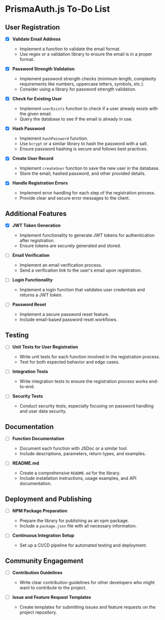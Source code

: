 # PrismaAuth.js To-Do List

## User Registration

- [x] **Validate Email Address**
  - Implement a function to validate the email format.
  - Use regex or a validation library to ensure the email is in a proper format.

- [x] **Password Strength Validation**
  - Implement password strength checks (minimum length, complexity requirements like numbers, uppercase letters, symbols, etc.).
  - Consider using a library for password strength validation.

- [x] **Check for Existing User**
  - Implement `userExists` function to check if a user already exists with the given email.
  - Query the database to see if the email is already in use.

- [x] **Hash Password**
  - Implement `hashPassword` function.
  - Use `bcrypt` or a similar library to hash the password with a salt.
  - Ensure password hashing is secure and follows best practices.

- [x] **Create User Record**
  - Implement `createUser` function to save the new user in the database.
  - Store the email, hashed password, and other provided details.

- [x] **Handle Registration Errors**
  - Implement error handling for each step of the registration process.
  - Provide clear and secure error messages to the client.

## Additional Features

- [x] **JWT Token Generation**
  - Implement functionality to generate JWT tokens for authentication after registration.
  - Ensure tokens are securely generated and stored.

- [ ] **Email Verification**
  - Implement an email verification process.
  - Send a verification link to the user's email upon registration.

- [ ] **Login Functionality**
  - Implement a login function that validates user credentials and returns a JWT token.

- [ ] **Password Reset**
  - Implement a secure password reset feature.
  - Include email-based password reset workflows.

## Testing

- [ ] **Unit Tests for User Registration**
  - Write unit tests for each function involved in the registration process.
  - Test for both expected behavior and edge cases.

- [ ] **Integration Tests**
  - Write integration tests to ensure the registration process works end-to-end.

- [ ] **Security Tests**
  - Conduct security tests, especially focusing on password handling and user data security.

## Documentation

- [ ] **Function Documentation**
  - Document each function with JSDoc or a similar tool.
  - Include descriptions, parameters, return types, and examples.

- [ ] **README.md**
  - Create a comprehensive `README.md` for the library.
  - Include installation instructions, usage examples, and API documentation.

## Deployment and Publishing

- [ ] **NPM Package Preparation**
  - Prepare the library for publishing as an npm package.
  - Include a `package.json` file with all necessary information.

- [ ] **Continuous Integration Setup**
  - Set up a CI/CD pipeline for automated testing and deployment.

## Community Engagement

- [ ] **Contribution Guidelines**
  - Write clear contribution guidelines for other developers who might want to contribute to the project.

- [ ] **Issue and Feature Request Templates**
  - Create templates for submitting issues and feature requests on the project repository.
